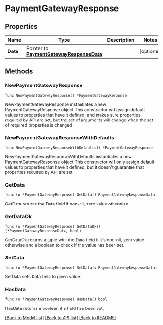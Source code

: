 # PaymentGatewayResponse

## Properties

Name | Type | Description | Notes
------------ | ------------- | ------------- | -------------
**Data** | Pointer to [**PaymentGatewayResponseData**](PaymentGatewayResponseData.md) |  | [optional] 

## Methods

### NewPaymentGatewayResponse

`func NewPaymentGatewayResponse() *PaymentGatewayResponse`

NewPaymentGatewayResponse instantiates a new PaymentGatewayResponse object
This constructor will assign default values to properties that have it defined,
and makes sure properties required by API are set, but the set of arguments
will change when the set of required properties is changed

### NewPaymentGatewayResponseWithDefaults

`func NewPaymentGatewayResponseWithDefaults() *PaymentGatewayResponse`

NewPaymentGatewayResponseWithDefaults instantiates a new PaymentGatewayResponse object
This constructor will only assign default values to properties that have it defined,
but it doesn't guarantee that properties required by API are set

### GetData

`func (o *PaymentGatewayResponse) GetData() PaymentGatewayResponseData`

GetData returns the Data field if non-nil, zero value otherwise.

### GetDataOk

`func (o *PaymentGatewayResponse) GetDataOk() (*PaymentGatewayResponseData, bool)`

GetDataOk returns a tuple with the Data field if it's non-nil, zero value otherwise
and a boolean to check if the value has been set.

### SetData

`func (o *PaymentGatewayResponse) SetData(v PaymentGatewayResponseData)`

SetData sets Data field to given value.

### HasData

`func (o *PaymentGatewayResponse) HasData() bool`

HasData returns a boolean if a field has been set.


[[Back to Model list]](../README.md#documentation-for-models) [[Back to API list]](../README.md#documentation-for-api-endpoints) [[Back to README]](../README.md)


